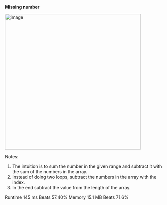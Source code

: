 **Missing number**

<img width="434" alt="image" src="https://user-images.githubusercontent.com/25766765/216795940-4607f077-ebc9-4b09-9f64-1d3cbfdd1a44.png">

Notes:
1. The intuition is to sum the number in the given range and subtract it with the sum of the numbers in the array.
2. Instead of doing two loops, subtract the numbers in the array with the index.
3. In the end subtract the value from the length of the array.

Runtime
145 ms
Beats
57.40%
Memory
15.1 MB
Beats
71.6%
